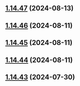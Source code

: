 ## [1.14.47](https://github.com/msobiecki/algorithm/compare/v1.14.46...v1.14.47) (2024-08-13)



## [1.14.46](https://github.com/msobiecki/algorithm/compare/v1.14.45...v1.14.46) (2024-08-11)



## [1.14.45](https://github.com/msobiecki/algorithm/compare/v1.14.44...v1.14.45) (2024-08-11)



## [1.14.44](https://github.com/msobiecki/algorithm/compare/v1.14.43...v1.14.44) (2024-08-11)



## [1.14.43](https://github.com/msobiecki/algorithm/compare/v1.14.42...v1.14.43) (2024-07-30)



